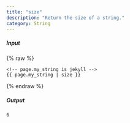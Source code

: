 ```yaml
---
title: "size"
description: "Return the size of a string."
category: String
---
```

##### Input
{% raw %}
~~~liquid
<!-- page.my_string is jekyll -->
{{ page.my_string | size }}
~~~
{% endraw %}

##### Output

~~~html
6
~~~
